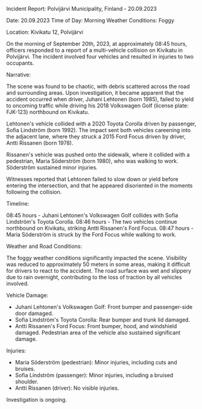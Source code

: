 Incident Report: Polvijärvi Municipality, Finland - 20.09.2023

Date: 20.09.2023
Time of Day: Morning
Weather Conditions: Foggy

Location: Kivikatu 12, Polvijärvi

On the morning of September 20th, 2023, at approximately 08:45 hours, officers responded to a report of a multi-vehicle collision on Kivikatu in Polvijärvi. The incident involved four vehicles and resulted in injuries to two occupants.

Narrative:

The scene was found to be chaotic, with debris scattered across the road and surrounding areas. Upon investigation, it became apparent that the accident occurred when driver, Juhani Lehtonen (born 1985), failed to yield to oncoming traffic while driving his 2018 Volkswagen Golf (license plate: FJK-123) northbound on Kivikatu.

Lehtonen's vehicle collided with a 2020 Toyota Corolla driven by passenger, Sofia Lindström (born 1992). The impact sent both vehicles careening into the adjacent lane, where they struck a 2015 Ford Focus driven by driver, Antti Rissanen (born 1978).

Rissanen's vehicle was pushed onto the sidewalk, where it collided with a pedestrian, Maria Söderström (born 1980), who was walking to work. Söderström sustained minor injuries.

Witnesses reported that Lehtonen failed to slow down or yield before entering the intersection, and that he appeared disoriented in the moments following the collision.

Timeline:

08:45 hours - Juhani Lehtonen's Volkswagen Golf collides with Sofia Lindström's Toyota Corolla.
08:46 hours - The two vehicles continue northbound on Kivikatu, striking Antti Rissanen's Ford Focus.
08:47 hours - Maria Söderström is struck by the Ford Focus while walking to work.

Weather and Road Conditions:

The foggy weather conditions significantly impacted the scene. Visibility was reduced to approximately 50 meters in some areas, making it difficult for drivers to react to the accident. The road surface was wet and slippery due to rain overnight, contributing to the loss of traction by all vehicles involved.

Vehicle Damage:

* Juhani Lehtonen's Volkswagen Golf: Front bumper and passenger-side door damaged.
* Sofia Lindström's Toyota Corolla: Rear bumper and trunk lid damaged.
* Antti Rissanen's Ford Focus: Front bumper, hood, and windshield damaged. Pedestrian area of the vehicle also sustained significant damage.

Injuries:

* Maria Söderström (pedestrian): Minor injuries, including cuts and bruises.
* Sofia Lindström (passenger): Minor injuries, including a bruised shoulder.
* Antti Rissanen (driver): No visible injuries.

Investigation is ongoing.
